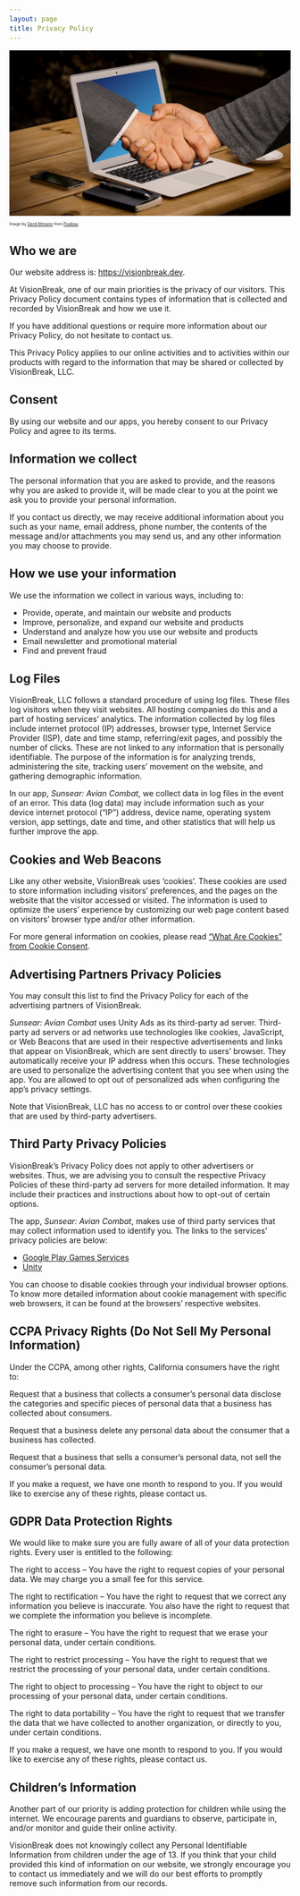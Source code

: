 ```yaml
---
layout: page
title: Privacy Policy
---
```


![A hand extends through the laptop monitor to shake yours](/public/handshake-3382504_1280.jpg)
<small style="font-size: 50%;">Image by <a href="https://pixabay.com/users/geralt-9301/?utm_source=link-attribution&utm_medium=referral&utm_campaign=image&utm_content=3382504">Gerd Altmann</a> from <a href="https://pixabay.com//?utm_source=link-attribution&utm_medium=referral&utm_campaign=image&utm_content=3382504">Pixabay</a></small>

## Who we are

Our website address is: https://visionbreak.dev.

At VisionBreak, one of our main priorities is the privacy of our visitors. This Privacy Policy document contains types of information that is collected and recorded by VisionBreak and how we use it.

If you have additional questions or require more information about our Privacy Policy, do not hesitate to contact us.

This Privacy Policy applies to our online activities and to activities within our products with regard to the information that may be shared or collected by VisionBreak, LLC.

## Consent

By using our website and our apps, you hereby consent to our Privacy Policy and agree to its terms.

## Information we collect

The personal information that you are asked to provide, and the reasons why you are asked to provide it, will be made clear to you at the point we ask you to provide your personal information.

If you contact us directly, we may receive additional information about you such as your name, email address, phone number, the contents of the message and/or attachments you may send us, and any other information you may choose to provide.

## How we use your information

We use the information we collect in various ways, including to:

- Provide, operate, and maintain our website and products
- Improve, personalize, and expand our website and products
- Understand and analyze how you use our website and products
- Email newsletter and promotional material
- Find and prevent fraud

## Log Files

VisionBreak, LLC follows a standard procedure of using log files. These files log visitors when they visit websites. All hosting companies do this and a part of hosting services’ analytics. The information collected by log files include internet protocol (IP) addresses, browser type, Internet Service Provider (ISP), date and time stamp, referring/exit pages, and possibly the number of clicks. These are not linked to any information that is personally identifiable. The purpose of the information is for analyzing trends, administering the site, tracking users’ movement on the website, and gathering demographic information.

In our app, _Sunsear: Avian Combat_, we collect data in log files in the event of an error. This data (log data) may include information such as your device internet protocol (“IP”) address, device name, operating system version, app settings, date and time, and other statistics that will help us further improve the app.

## Cookies and Web Beacons

Like any other website, VisionBreak uses ‘cookies’. These cookies are used to store information including visitors’ preferences, and the pages on the website that the visitor accessed or visited. The information is used to optimize the users’ experience by customizing our web page content based on visitors’ browser type and/or other information.

For more general information on cookies, please read [“What Are Cookies” from Cookie Consent](https://www.cookieconsent.com/what-are-cookies/).

## Advertising Partners Privacy Policies

You may consult this list to find the Privacy Policy for each of the advertising partners of VisionBreak.

_Sunsear: Avian Combat_ uses Unity Ads as its third-party ad server. Third-party ad servers or ad networks use technologies like cookies, JavaScript, or Web Beacons that are used in their respective advertisements and links that appear on VisionBreak, which are sent directly to users’ browser. They automatically receive your IP address when this occurs. These technologies are used to personalize the advertising content that you see when using the app. You are allowed to opt out of personalized ads when configuring the app’s privacy settings.

Note that VisionBreak, LLC has no access to or control over these cookies that are used by third-party advertisers.

## Third Party Privacy Policies

VisionBreak’s Privacy Policy does not apply to other advertisers or websites. Thus, we are advising you to consult the respective Privacy Policies of these third-party ad servers for more detailed information. It may include their practices and instructions about how to opt-out of certain options.

The app, _Sunsear: Avian Combat_, makes use of third party services that may collect information used to identify you. The links to the services’ privacy policies are below:

- [Google Play Games Services](https://policies.google.com/privacy)
- [Unity](https://unity.com/legal/game-player-and-app-user-privacy-policy)

You can choose to disable cookies through your individual browser options. To know more detailed information about cookie management with specific web browsers, it can be found at the browsers’ respective websites.

## CCPA Privacy Rights (Do Not Sell My Personal Information)

Under the CCPA, among other rights, California consumers have the right to:

Request that a business that collects a consumer’s personal data disclose the categories and specific pieces of personal data that a business has collected about consumers.

Request that a business delete any personal data about the consumer that a business has collected.

Request that a business that sells a consumer’s personal data, not sell the consumer’s personal data.

If you make a request, we have one month to respond to you. If you would like to exercise any of these rights, please contact us.

## GDPR Data Protection Rights

We would like to make sure you are fully aware of all of your data protection rights. Every user is entitled to the following:

The right to access – You have the right to request copies of your personal data. We may charge you a small fee for this service.

The right to rectification – You have the right to request that we correct any information you believe is inaccurate. You also have the right to request that we complete the information you believe is incomplete.

The right to erasure – You have the right to request that we erase your personal data, under certain conditions.

The right to restrict processing – You have the right to request that we restrict the processing of your personal data, under certain conditions.

The right to object to processing – You have the right to object to our processing of your personal data, under certain conditions.

The right to data portability – You have the right to request that we transfer the data that we have collected to another organization, or directly to you, under certain conditions.

If you make a request, we have one month to respond to you. If you would like to exercise any of these rights, please contact us.

## Children’s Information

Another part of our priority is adding protection for children while using the internet. We encourage parents and guardians to observe, participate in, and/or monitor and guide their online activity.

VisionBreak does not knowingly collect any Personal Identifiable Information from children under the age of 13. If you think that your child provided this kind of information on our website, we strongly encourage you to contact us immediately and we will do our best efforts to promptly remove such information from our records.
